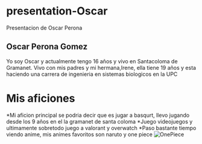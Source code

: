 # presentation-Oscar
Presentacion de Oscar Perona
## Oscar Perona Gomez
Yo soy Oscar y actualmente tengo 16 años y vivo en Santacoloma de Gramanet.
Vivo con mis padres y mi hermana,Irene, ella tiene 19 años y esta haciendo una carrera de ingenieria en sistemas biologicos en la UPC

# __Mis aficiones__

*Mi aficion principal se podria decir que es jugar a basqurt, llevo jugando desde los 9 años en el la gramanet de santa coloma
*Juego videojuegos y ultimamente sobretodo juego a valorant y overwatch
*Paso bastante tiempo viendo anime, mis animes favoritos son naruto y one piece
![OnePiece](Imatges/onepiece.webp)

